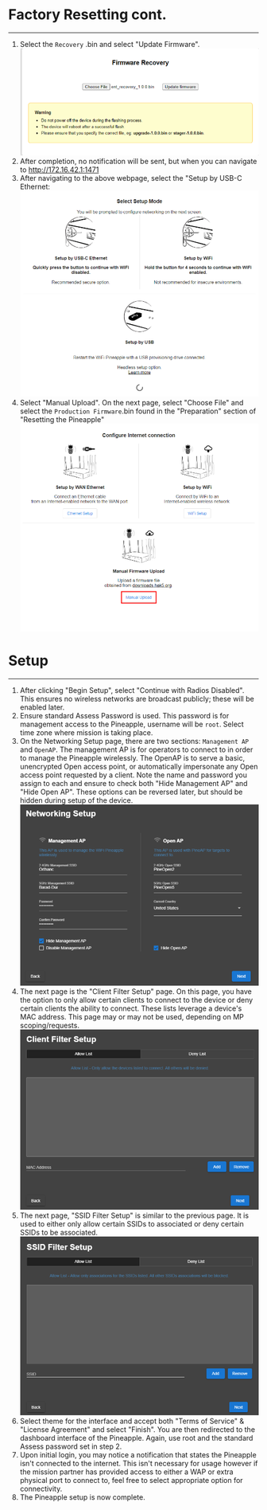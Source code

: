 
# Factory Resetting cont.
---
1. Select the `Recovery` .bin and select "Update Firmware".
![](Resources/20240911091555.png)
 2. After completion, no notification will be sent, but when you can navigate to http://172.16.42.1:1471
 3. After navigating to the above webpage, select the "Setup by USB-C Ethernet:![](Resources/20240911092335.png)
4. Select "Manual Upload". On the next page, select "Choose File" and select the `Production Firmware`.bin found in the "Preparation" section of "Resetting the Pineapple"![](Resources/20240911092437.png)
# Setup
---
1. After clicking "Begin Setup", select "Continue with Radios Disabled". This ensures no wireless networks are broadcast publicly; these will be enabled later.
2. Ensure standard Assess Password is used. This password is for management access to the Pineapple, username will be `root`. Select time zone where mission is taking place. 
3. On the Networking Setup page, there are two sections: `Management AP` and `OpenAP`. The management AP is for operators to connect to in order to manage the Pineapple wirelessly. The OpenAP is to serve a basic, unencrypted Open access point, or automatically impersonate any Open access point requested by a client. Note the name and password you assign to each and ensure to check both "Hide Management AP" and "Hide Open AP". These options can be reversed later, but should be hidden during setup of the device.![](Resources/20240911094327.png)
4. The next page is the "Client Filter Setup" page. On this page, you have the option to only allow certain clients to connect to the device or deny certain clients the ability to connect. These lists leverage a device's MAC address. This page may or may not be used, depending on MP scoping/requests.![](Resources/20240911094300.png)
5. The next page, "SSID Filter Setup" is similar to the previous page. It is used to either only allow certain SSIDs to associated or deny certain SSIDs to be associated.![](Resources/20240911094555.png)
6. Select theme for the interface and accept both "Terms of Service" & "License Agreement" and select "Finish". You are then redirected to the dashboard interface of the Pineapple. Again, use root and the standard Assess password set in step 2.
7. Upon initial login, you may notice a notification that states the Pineapple isn't connected to the internet. This isn't necessary for usage however if the mission partner has provided access to either a WAP or extra physical port to connect to, feel free to select appropriate option for connectivity.
8. The Pineapple setup is now complete. 